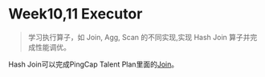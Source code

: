 # Week10,11 Executor
> 学习执行算子，如 Join, Agg, Scan 的不同实现,实现 Hash Join 算子并完成性能调优。

Hash Join可以完成PingCap Talent Plan里面的[Join](https://github.com/pingcap/talent-plan/tree/master/tidb/join)。